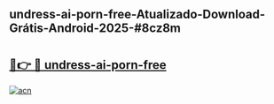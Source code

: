## undress-ai-porn-free-Atualizado-Download-Grátis-Android-2025-#8cz8m

# <h2><a href="https://ainizakaria.my?title=undress-ai-porn-free&ref=20M">🔗👉 🔴 undress-ai-porn-free</a></h2>

[![acn](https://github.com/user-attachments/assets/0f9c940e-d8b0-45ae-aac7-cd30a18b3e1c)](https://ainizakaria.my?title=undress-ai-porn-free&ref=20M)

